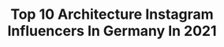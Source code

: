 ---
title: Top 10 Architecture Instagram Influencers In Germany In 2021
description: >-
  Find top architecture Instagram influencers in Germany in 2021. Most popular hashtags: #berlin #gramslayers #germany.
platform: Instagram
hits: 646
text_top: Identify the most popular Instagram influencers on inBeat.
text_bottom: Our platform has 646 Instagram influencers like this in Germany for you to pitch.
profiles:
  - username: "laracvic"
    fullname: >-
      𝐋.𝐂.
    bio: >-
      germany | hrvatska architecture student 𝐸𝒱
    location: "Germany"
    followers: 3468
    engagement: 3776
    commentsToLikes: 0.105297
    id: ck0tt8l061m780i199mz7v2cc
    verified: false
    hashtags: ""
  - username: "niklaskamp_"
    fullname: >-
      NIKLAS ©
    bio: >-
      ✖️Photographer, Berlin ✖️Portrait, Architecture ✖️DM for Collaborations
    location: "Germany"
    followers: 3781
    engagement: 2648
    commentsToLikes: 0.070410
    id: ck13bp6h2why60i1972swdjbc
    verified: false
    hashtags: "#heatercentral, #unknownperspectives, #mirrorlessgeeks, #thecreativeshots"
  - username: "steph.ernst"
    fullname: >-
      𝑺𝒕𝒆𝒑𝒉𝒂𝒏𝒊𝒆 𝑬𝒓𝒏𝒔𝒕
    bio: >-
      journalist @ G+J fashion, architecture, lifestyle Germany / HH & DUS 🇩🇪🇮🇹
    location: "Germany"
    followers: 10135
    engagement: 562
    commentsToLikes: 0.083321
    id: ck14h3yj78fl40i19triqin3i
    verified: false
    hashtags: "#germanblogger, #bloggermode, #trendylook, #minimalista"
  - username: "madskarlsson84"
    fullname: >-
      Robert H.
    bio: >-
      architecture, dog, friends & me /// Berlin.
    location: "Germany"
    followers: 41202
    engagement: 594
    commentsToLikes: 0.026415
    id: ck0tyirm3n0210i19mkdayuvx
    verified: false
    hashtags: "#happy, #weekend, #fall, #trees"
  - username: "johana_majewsky"
    fullname: >-
      Jo.M 💋
    bio: >-
      Travel, books, architecture, food, art & whatever makes life amusing 61 countries visited + 14 cruise tours
    location: "Germany"
    followers: 24949
    engagement: 261
    commentsToLikes: 0.090152
    id: ckapc5piq2krw0i78dcqqx7xd
    verified: false
    hashtags: "#travelphotography, #reisen, #wakacje2020, #italien"
  - username: "pssthannah"
    fullname: >-
      Hannah Schepmann
    bio: >-
      📍 cologne | siegen 🎧 voice actress 👩🏼 24 | 📐✂️📚architecture student 🌸 flowers | ☀️ summer | 🥑 avocado
    location: "Germany"
    followers: 6326
    engagement: 971
    commentsToLikes: 0.111315
    id: ck8tas5ussuej0j784tyxxobw
    verified: false
    hashtags: "#aesthetic, #vintageaesthetic, #sheisnotlost, #femmetravel"
  - username: "julia.kammerer"
    fullname: >-
      Julia Kammerer
    bio: >-
      twenty3 | german | architecture | with @eastwestmodels |ma| @zone_models @damodelmanagement
    location: "Germany"
    followers: 20475
    engagement: 667
    commentsToLikes: 0.024476
    id: ck6tnq0xraca50j713c7uruno
    verified: false
    hashtags: ""
  - username: "wohl.photography"
    fullname: >-
      
    bio: >-
      French Photographer and digital artist. Between dance, architecture, conceptual and fine art photography. Based in Berlin.
    location: "Germany"
    followers: 4752
    engagement: 1657
    commentsToLikes: 0.080390
    id: ck8t3qhnh43xp0j781yq0h9qx
    verified: false
    hashtags: "#professionaldancer, #geometry, #pointshoes, #perspective"
  - username: "maronmr"
    fullname: >-
      Maro 💄
    bio: >-
      27 | 📍Berlin 🇩🇪 | 🇱🇧🇵🇸 | 🎓 architecture ✉ PR = makeupbydobreva@outlook.com 💸% use "GLAMFAM840" at @morphebrushes & "Breva" at @ttd_eye
    location: "Germany"
    followers: 5834
    engagement: 647
    commentsToLikes: 0.323964
    id: ck6uf3xucuqx40j71npmhgih6
    verified: false
    hashtags: "#aestheticmakeup, #makeupdollz, #morphehalloween, #maquillajedeojos"
  - username: "charlinesofie"
    fullname: >-
      Charline Sofie
    bio: >-
      ⚡️dus | 🖇 T | 🪐 twenty ☁️ architecture & interior design ☁️
    location: "Germany"
    followers: 2879
    engagement: 3206
    commentsToLikes: 0.045015
    id: ck9whv2hkzlsb0j786xoayyrw
    verified: false
    hashtags: "#moodygrams, #moodyports, #greatshot, #portraitsmadeingermany"
---